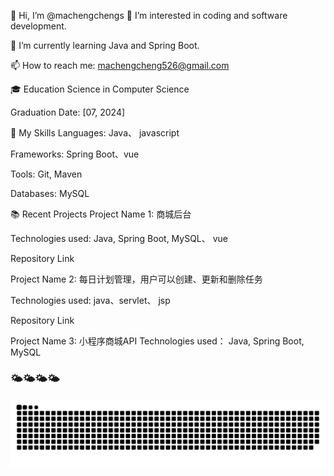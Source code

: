 👋 Hi, I’m @machengchengs
👀 I’m interested in coding and software development.

🌱 I’m currently learning Java and Spring Boot.

📫 How to reach me: machengcheng526@gmail.com

🎓 Education
Science in Computer Science

Graduation Date: [07, 2024]

🚀 My Skills
Languages: Java、 javascript

Frameworks: Spring Boot、vue

Tools: Git, Maven

Databases: MySQL

📚 Recent Projects
Project Name 1:   商城后台

Technologies used: Java, Spring Boot, MySQL、 vue

Repository Link

Project Name 2: 每日计划管理，用户可以创建、更新和删除任务

Technologies used: java、servlet、 jsp

Repository Link

Project Name 3: 小程序商城API
Technologies used： Java, Spring Boot, MySQL
### 🌤🌤🌤🌤

<div align="left">
<picture>
  <source media="(prefers-color-scheme: dark)" srcset="https://raw.githubusercontent.com/douglarek/douglarek/output/github-contribution-grid-snake-dark.svg">
  <source media="(prefers-color-scheme: light)" srcset="https://raw.githubusercontent.com/douglarek/douglarek/output/github-contribution-grid-snake.svg">
  <img alt="Shows an illustrated sun in light color mode and a moon with stars in dark color mode." src="https://raw.githubusercontent.com/douglarek/douglarek/output/github-contribution-grid-snake.svg">
</picture>  
</div>
